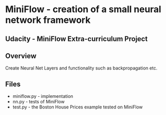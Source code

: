 # MiniFlow - creation of a small neural network framework
## Udacity - MiniFlow Extra-curriculum Project ##

## Overview ##
Create Neural Net Layers and functionality such as backpropagation etc.

## Files ##
* miniflow.py - implementation
* nn.py       - tests of MiniFlow
* test.py     - the Boston House Prices example tested on MiniFlow
